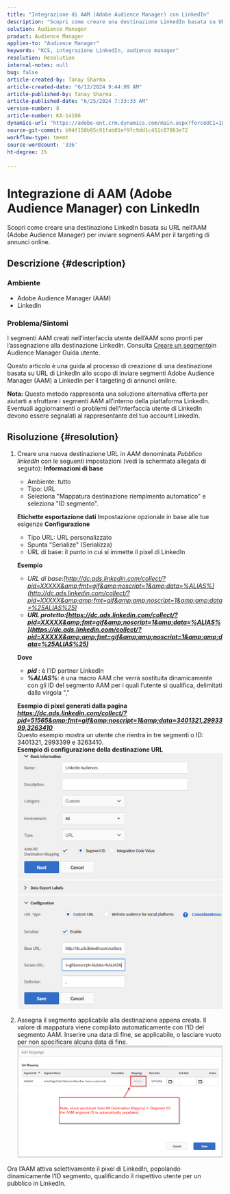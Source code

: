 ```yaml
---
title: "Integrazione di AAM (Adobe Audience Manager) con LinkedIn"
description: "Scopri come creare una destinazione LinkedIn basata su URL nell’AAM (Adobe Audience Manager) per inviare segmenti AAM per il targeting di annunci online."
solution: Audience Manager
product: Audience Manager
applies-to: "Audience Manager"
keywords: "KCS, integrazione LinkedIn, audience manager"
resolution: Resolution
internal-notes: null
bug: false
article-created-by: Tanay Sharma .
article-created-date: "6/12/2024 9:44:09 AM"
article-published-by: Tanay Sharma .
article-published-date: "6/25/2024 7:33:33 AM"
version-number: 8
article-number: KA-14186
dynamics-url: "https://adobe-ent.crm.dynamics.com/main.aspx?forceUCI=1&pagetype=entityrecord&etn=knowledgearticle&id=c8ad6e4b-a028-ef11-840b-6045bd0065b6"
source-git-commit: b94f150b95c91fab01ef9fc9dd1c451c07063e72
workflow-type: tm+mt
source-wordcount: '336'
ht-degree: 1%

---
```


# Integrazione di AAM (Adobe Audience Manager) con LinkedIn


Scopri come creare una destinazione LinkedIn basata su URL nell’AAM (Adobe Audience Manager) per inviare segmenti AAM per il targeting di annunci online.

## Descrizione {#description}


### Ambiente

- Adobe Audience Manager (AAM)
- LinkedIn


### Problema/Sintomi

I segmenti AAM creati nell’interfaccia utente dell’AAM sono pronti per l’assegnazione alla destinazione LinkedIn. Consulta [Creare un segmento](https://experienceleague.adobe.com/docs/audience-manager/user-guide/features/segments/segment-builder.html#create-segment)in Audience Manager Guida utente.

Questo articolo è una guida al processo di creazione di una destinazione basata su URL di LinkedIn allo scopo di inviare segmenti Adobe Audience Manager (AAM) a LinkedIn per il targeting di annunci online.

<b>Nota:</b> Questo metodo rappresenta una soluzione alternativa offerta per aiutarti a sfruttare i segmenti AAM all’interno della piattaforma LinkedIn. Eventuali aggiornamenti o problemi dell’interfaccia utente di LinkedIn devono essere segnalati al rappresentante del tuo account LinkedIn.


## Risoluzione {#resolution}


1. Creare una nuova destinazione URL in AAM denominata *Pubblico linkedIn* con le seguenti impostazioni (vedi la schermata allegata di seguito):
   <b>Informazioni di base </b>

   - Ambiente: tutto
   - Tipo: URL
   - Seleziona &quot;Mappatura destinazione riempimento automatico&quot; e seleziona &quot;ID segmento&quot;.

   <b>Etichette esportazione dati</b>
Impostazione opzionale in base alle tue esigenze
   <b>Configurazione</b>

   - Tipo URL: URL personalizzato
   - Spunta &quot;Serialize&quot; (Serializza)
   - URL di base: il punto in cui si immette il pixel di LinkedIn

   <b>Esempio</b>

   - *URL di base:<b></b>[http://dc.ads.linkedin.com/collect/?pid=XXXXX&amp;fmt=gif&amp;noscript=1&amp;data=%ALIAS%](http://dc.ads.linkedin.com/collect/?pid=XXXXX&amp;amp;fmt=gif&amp;amp;noscript=1&amp;amp;data=%25ALIAS%25)<b>*
   - *URL protetto:</b><b>[https://dc.ads.linkedin.com/collect/?pid=XXXXX&amp;fmt=gif&amp;noscript=1&amp;data=%ALIAS%](https://dc.ads.linkedin.com/collect/?pid=XXXXX&amp;amp;fmt=gif&amp;amp;noscript=1&amp;amp;data=%25ALIAS%25)</b>*

   <b>Dove</b>

   - <b>*pid</b>* : è l’ID partner LinkedIn
   - <b>*%ALIAS%</b>*: è una macro AAM che verrà sostituita dinamicamente con gli ID del segmento AAM per i quali l’utente si qualifica, delimitati dalla virgola &quot;,&quot;

   <b>Esempio di pixel generati dalla pagina</b>
 <br>    <u><b><em><a href="https://dc.ads.linkedin.com/collect/?pid=51565&amp;fmt=gif&amp;noscript=1&amp;data=%25ALIAS%25" style="color:#0563c1; text-decoration:underline">https://dc.ads.linkedin.com/collect/?pid=51565&amp;fmt=gif&amp;noscript=1&amp;data=3401321,2993399,3263410</a></em></b></u>
 <br>    Questo esempio mostra un utente che rientra in tre segmenti o ID: 3401321, 2993399 e 3263410.
 <br>    <b>Esempio di configurazione della destinazione URL</b>
   ![](assets/7ded78d7-a028-ef11-840b-6045bd0065b6.png)
2. Assegna il segmento applicabile alla destinazione appena creata. Il valore di mappatura viene compilato automaticamente con l’ID del segmento AAM.
Inserire una data di fine, se applicabile, o lasciare vuoto per non specificare alcuna data di fine.
   ![](assets/c38fd9f6-a028-ef11-840b-6045bd0065b6.png)


Ora l’AAM attiva selettivamente il pixel di LinkedIn, popolando dinamicamente l’ID segmento, qualificando il rispettivo utente per un pubblico in LinkedIn.
